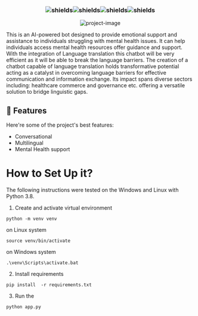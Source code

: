 <p><h3 align="center"><img src="https://img.shields.io/badge/Mental-Health-blue" alt="shields"><img src="https://img.shields.io/github/stars/Rogendo/Mental-health-Chatbot%20" alt="shields"><img src="https://img.shields.io/github/forks/Rogendo/Mental-health-Chatbot" alt="shields"><img src="https://img.shields.io/github/contributors/Rogendo/Mental-health-Chatbot" alt="shields"></h3></p>


<p align="center"><img src="https://socialify.git.ci/Rogendo/Mental-health-Chatbot/image?language=1&amp;owner=1&amp;name=1&amp;stargazers=1&amp;theme=Light" alt="project-image"></p>

<p id="description">This is an AI-powered bot designed to provide emotional support and assistance to individuals struggling with mental health issues. It can help individuals access mental health resources offer guidance and support. With the integration of Language translation this chatbot will be very efficient as it will be able to break the language barriers. The creation of a chatbot capable of language translation holds transformative potential acting as a catalyst in overcoming language barriers for effective communication and information exchange. Its impact spans diverse sectors including: healthcare commerce and governance etc. offering a versatile solution to bridge linguistic gaps.</p>


<h2>🧐 Features</h2>

Here're some of the project's best features:

*   Conversational
*   Multilingual
*   Mental Health support
  
# How to Set Up it?

The following instructions were tested on the Windows and Linux with Python 3.8.

1. Create and activate virtual environment 

```
python -m venv venv
```
on Linux system
```
source venv/bin/activate
```
on Windows system
```
.\venv\Scripts\activate.bat
```
2. Install requirements

```
pip install  -r requirements.txt
```

3. Run the 
```
python app.py

```



